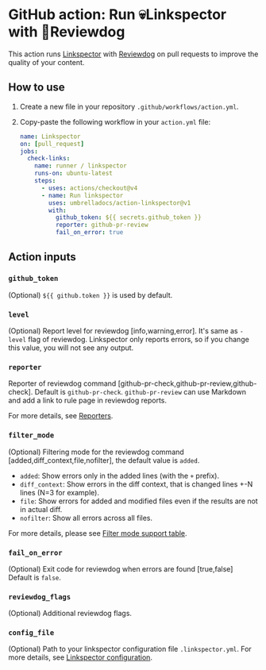 # GitHub action: Run 💀Linkspector with 🐶Reviewdog

This action runs [Linkspector](https://github.com/UmbrellaDocs/linkspector) with [Reviewdog](https://github.com/reviewdog/reviewdog) on pull requests to improve the quality of your content.

## How to use

1. Create a new file in your repository `.github/workflows/action.yml`.
1. Copy-paste the following workflow in your `action.yml` file:

   ```yaml
   name: Linkspector
   on: [pull_request]
   jobs:
     check-links:
       name: runner / linkspector
       runs-on: ubuntu-latest
       steps:
         - uses: actions/checkout@v4
         - name: Run linkspector
           uses: umbrelladocs/action-linkspector@v1
           with:
             github_token: ${{ secrets.github_token }}
             reporter: github-pr-review
             fail_on_error: true
   ```

## Action inputs

### `github_token`

(Optional) `${{ github.token }}` is used by default.

### `level`

(Optional) Report level for reviewdog [info,warning,error].
It's same as `-level` flag of reviewdog. Linkspector only reports errors, so if you change this value, you will not see any output.

### `reporter`

Reporter of reviewdog command [github-pr-check,github-pr-review,github-check].
Default is `github-pr-check`.
`github-pr-review` can use Markdown and add a link to rule page in reviewdog reports.

For more details, see [Reporters](https://github.com/reviewdog/reviewdog?tab=readme-ov-file#reporters).

### `filter_mode`

(Optional) Filtering mode for the reviewdog command [added,diff_context,file,nofilter], the default value is `added`.
- `added`: Show errors only in the added lines (with the `+` prefix).
- `diff_context`: Show errors in the diff context, that is changed lines +-N lines (N=3 for example).
- `file`: Show errors for added and modified files even if the results are not in actual diff.
- `nofilter`: Show all errors across all files.

For more details, please see [Filter mode support table](https://github.com/reviewdog/reviewdog?tab=readme-ov-file#filter-mode-support-table).

### `fail_on_error`

(Optional)  Exit code for reviewdog when errors are found [true,false]
Default is `false`.

### `reviewdog_flags`

(Optional) Additional reviewdog flags.

### `config_file`

(Optional) Path to your linkspector configuration file `.linkspector.yml`.
For more details, see [Linkspector configuration](https://github.com/UmbrellaDocs/linkspector?tab=readme-ov-file#configuration).
